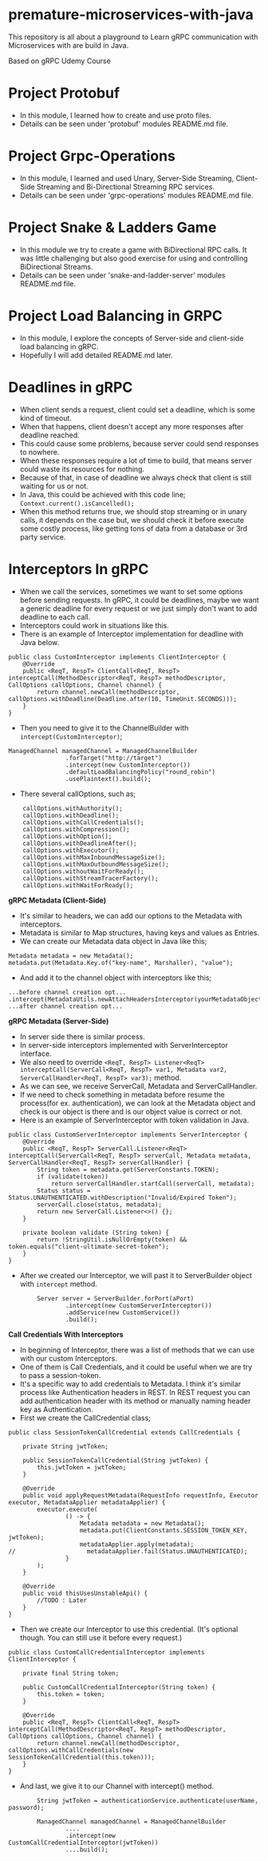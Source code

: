 # premature-microservices-with-java

This repository is all about a playground to Learn gRPC communication with Microservices with are build in Java.

Based on gRPC Udemy Course

# **Project Protobuf**

- In this module, I learned how to create and use proto files.
- Details can be seen under 'protobuf' modules README.md file.

# **Project Grpc-Operations**

- In this module, I learned and used Unary, Server-Side Streaming, Client-Side Streaming and Bi-Directional Streaming RPC services.
- Details can be seen under 'grpc-operations' modules README.md file.

# **Project Snake & Ladders Game**

- In this module we try to create a game with BiDirectional RPC calls. It was little challenging but also good exercise for using and controlling BiDirectional Streams.
- Details can be seen under 'snake-and-ladder-server' modules README.md file.

# **Project Load Balancing in GRPC**

- In this module, I explore the concepts of Server-side and client-side load balancing in gRPC.
- Hopefully I will add detailed README.md later.

# **Deadlines in gRPC**

- When client sends a request, client could set a deadline, which is some kind of timeout.
- When that happens, client doesn't accept any more responses after deadline reached.
- This could cause some problems, because server could send responses to nowhere. 
- When these responses require a lot of time to build, that means server could waste its resources for nothing.
- Because of that, in case of deadline we always check that client is still waiting for us or not.
- In Java, this could be achieved with this code line;
        `Context.current().isCancelled();`
- When this method returns true, we should stop streaming or in unary calls, it depends on the case but, we should check it before execute some costly process, like getting tons of data from a database or 3rd party service.

# **Interceptors In gRPC**

- When we call the services, sometimes we want to set some options before sending requests. In gRPC, it could be deadlines, maybe we want a generic deadline for every request or we just simply don't want to add deadline to each call.
- Interceptors could work in situations like this.
- There is an example of Interceptor implementation for deadline with Java below.
```
public class CustomInterceptor implements ClientInterceptor {
    @Override
    public <ReqT, RespT> ClientCall<ReqT, RespT> interceptCall(MethodDescriptor<ReqT, RespT> methodDescriptor, CallOptions callOptions, Channel channel) {
        return channel.newCall(methodDescriptor, callOptions.withDeadline(Deadline.after(10, TimeUnit.SECONDS)));
    }
}
```
- Then you need to give it to the ChannelBuilder with `intercept(CustomInterceptor)`;
```
ManagedChannel managedChannel = ManagedChannelBuilder
                .forTarget("http://target")
                .intercept(new CustomInterceptor())
                .defaultLoadBalancingPolicy("round_robin")
                .usePlaintext().build();
```
- There several callOptions, such as;
```
    callOptions.withAuthority();
    callOptions.withDeadline();
    callOptions.withCallCredentials();
    callOptions.withCompression();
    callOptions.withOption();
    callOptions.withDeadlineAfter();
    callOptions.withExecutor();
    callOptions.withMaxInboundMessageSize();
    callOptions.withMaxOutboundMessageSize();
    callOptions.withoutWaitForReady();
    callOptions.withStreamTracerFactory();
    callOptions.withWaitForReady();
```

**gRPC Metadata (Client-Side)**

- It's similar to headers, we can add our options to the Metadata with interceptors.
- Metadata is similar to Map structures, having keys and values as Entries.
- We can create our Metadata data object in Java like this;
```
Metadata metadata = new Metadata();
metadata.put(Metadata.Key.of("key-name", Marshaller), "value");
```
- And add it to the channel object with interceptors like this;

```
...before channel creation opt...
.intercept(MetadataUtils.newAttachHeadersInterceptor(yourMetadataObject)
...after channel creation opt...
```

**gRPC Metadata (Server-Side)**

- In server side there is similar process. 
- In server-side interceptors implemented with ServerInterceptor interface.
- We also need to override `<ReqT, RespT> Listener<ReqT> interceptCall(ServerCall<ReqT, RespT> var1, Metadata var2, ServerCallHandler<ReqT, RespT> var3);` method.
- As we can see, we receive ServerCall, Metadata and ServerCallHandler.
- If we need to check something in metadata before resume the process(for ex. authentication), we can look at the Metadata object and check is our object is there and is our object value is correct or not.
- Here is an example of ServerInterceptor with token validation in Java.
```
public class CustomServerInterceptor implements ServerInterceptor {
    @Override
    public <ReqT, RespT> ServerCall.Listener<ReqT> interceptCall(ServerCall<ReqT, RespT> serverCall, Metadata metadata, ServerCallHandler<ReqT, RespT> serverCallHandler) {
        String token = metadata.get(ServerConstants.TOKEN);
        if (validate(token))
            return serverCallHandler.startCall(serverCall, metadata);
        Status status = Status.UNAUTHENTICATED.withDescription("Invalid/Expired Token");
        serverCall.close(status, metadata);
        return new ServerCall.Listener<>() {};
    }

    private boolean validate (String token) {
        return !StringUtil.isNullOrEmpty(token) && token.equals("client-ultimate-secret-token");
    }
}
```
- After we created our Interceptor, we will past it to ServerBuilder object with `intercept` method.
```
        Server server = ServerBuilder.forPort(aPort)
                .intercept(new CustomServerInterceptor())
                .addService(new CustomService())
                .build();
```

**Call Credentials With Interceptors**

- In beginning of Interceptor, there was a list of methods that we can use with our custom Interceptors.
- One of them is Call Credentials, and it could be useful when we are try to pass a session-token.
- It's a specific way to add credentials to Metadata. I think it's similar process like Authentication headers in REST. In REST request you can add authentication header with its method or manually naming header key as Authentication.
- First we create the CallCredential class;
```
public class SessionTokenCallCredential extends CallCredentials {

    private String jwtToken;

    public SessionTokenCallCredential(String jwtToken) {
        this.jwtToken = jwtToken;
    }

    @Override
    public void applyRequestMetadata(RequestInfo requestInfo, Executor executor, MetadataApplier metadataApplier) {
        executor.execute(
                () -> {
                    Metadata metadata = new Metadata();
                    metadata.put(ClientConstants.SESSION_TOKEN_KEY, jwtToken);
                    metadataApplier.apply(metadata);
//                    metadataApplier.fail(Status.UNAUTHENTICATED);
                }
        );
    }

    @Override
    public void thisUsesUnstableApi() {
        //TODO : Later
    }
}                
```
- Then we create our Interceptor to use this credential. (It's optional though. You can still use it before every request.)
```
public class CustomCallCredentialInterceptor implements ClientInterceptor {

    private final String token;

    public CustomCallCredentialInterceptor(String token) {
        this.token = token;
    }
    
    @Override
    public <ReqT, RespT> ClientCall<ReqT, RespT> interceptCall(MethodDescriptor<ReqT, RespT> methodDescriptor, CallOptions callOptions, Channel channel) {
        return channel.newCall(methodDescriptor, callOptions.withCallCredentials(new SessionTokenCallCredential(this.token)));
    }
}
```
- And last, we give it to our Channel with intercept() method.
```
        String jwtToken = authenticationService.authenticate(userName, password);

        ManagedChannel managedChannel = ManagedChannelBuilder
                ....
                .intercept(new CustomCallCredentialInterceptor(jwtToken))
                ....build();
```

